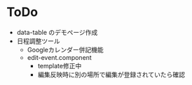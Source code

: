 # ToDo
* data-table のデモページ作成
* 日程調整ツール
  * Googleカレンダー併記機能
  * edit-event.component
    * template修正中
    * 編集反映時に別の場所で編集が登録されていたら確認
